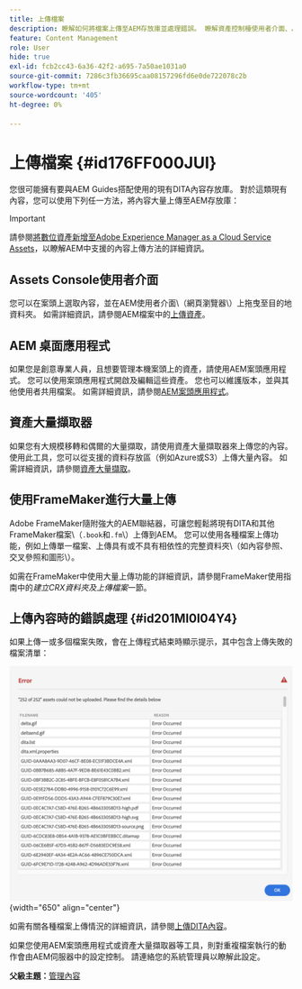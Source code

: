```yaml
---
title: 上傳檔案
description: 瞭解如何將檔案上傳至AEM存放庫並處理錯誤。 瞭解資產控制檯使用者介面、AEM案頭應用程式、資產大量擷取器，以及使用FrameMaker進行大量上傳。
feature: Content Management
role: User
hide: true
exl-id: fcb2cc43-6a36-42f2-a695-7a50ae1031a0
source-git-commit: 7286c3fb36695caa08157296fd6e0de722078c2b
workflow-type: tm+mt
source-wordcount: '405'
ht-degree: 0%

---
```


# 上傳檔案 {#id176FF000JUI}

您很可能擁有要與AEM Guides搭配使用的現有DITA內容存放庫。 對於這類現有內容，您可以使用下列任一方法，將內容大量上傳至AEM存放庫：

>[!IMPORTANT]
>
> 請參閱[將數位資產新增至Adobe Experience Manager as a Cloud Service Assets](https://experienceleague.adobe.com/docs/experience-manager-cloud-service/assets/manage/add-assets.html?lang=zh-Hant)，以瞭解AEM中支援的內容上傳方法的詳細資訊。

## Assets Console使用者介面

您可以在案頭上選取內容，並在AEM使用者介面\（網頁瀏覽器\）上拖曳至目的地資料夾。 如需詳細資訊，請參閱AEM檔案中的[上傳資產](https://experienceleague.adobe.com/docs/experience-manager-cloud-service/assets/manage/add-assets.html?lang=zh-Hant#upload-assets)。

## AEM 桌面應用程式

如果您是創意專業人員，且想要管理本機案頭上的資產，請使用AEM案頭應用程式。 您可以使用案頭應用程式開啟及編輯這些資產。 您也可以維護版本，並與其他使用者共用檔案。 如需詳細資訊，請參閱[AEM案頭應用程式](https://experienceleague.adobe.com/docs/experience-manager-desktop-app/using/using.html?lang=zh-Hant)。

## 資產大量擷取器

如果您有大規模移轉和偶爾的大量擷取，請使用資產大量擷取器來上傳您的內容。 使用此工具，您可以從支援的資料存放區（例如Azure或S3）上傳大量內容。 如需詳細資訊，請參閱[資產大量擷取](https://experienceleague.adobe.com/docs/experience-manager-cloud-service/assets/manage/add-assets.html?lang=zh-Hant#asset-bulk-ingestor)。

## 使用FrameMaker進行大量上傳

Adobe FrameMaker隨附強大的AEM聯結器，可讓您輕鬆將現有DITA和其他FrameMaker檔案\（`.book`和`.fm`\）上傳到AEM。 您可以使用各種檔案上傳功能，例如上傳單一檔案、上傳具有或不具有相依性的完整資料夾\（如內容參照、交叉參照和圖形\）。

如需在FrameMaker中使用大量上傳功能的詳細資訊，請參閱FrameMaker使用指南中的&#x200B;*建立CRX資料夾及上傳檔案*&#x200B;一節。

## 上傳內容時的錯誤處理 {#id201MI0I04Y4}

如果上傳一或多個檔案失敗，會在上傳程式結束時顯示提示，其中包含上傳失敗的檔案清單：

![](images/uuid-files-failed-to-upload_cs.png){width="650" align="center"}

如需有關各種檔案上傳情況的詳細資訊，請參閱[上傳DITA內容](authoring-file-management.md#)。

如果您使用AEM案頭應用程式或資產大量擷取器等工具，則對重複檔案執行的動作會由AEM伺服器中的設定控制。 請連絡您的系統管理員以瞭解此設定。

**父級主題：**&#x200B;[&#x200B;管理內容](authoring.md)
